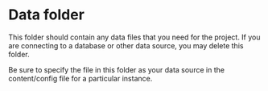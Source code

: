 # Data folder

This folder should contain any data files that you need for the project. If you are connecting to a database or other data source, you may delete this folder.

Be sure to specify the file in this folder as your data source in the content/config file for a particular instance.